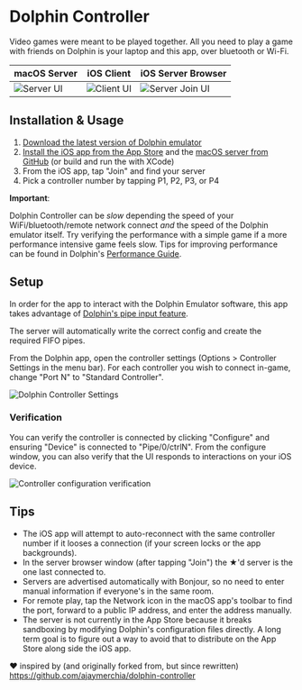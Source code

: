 # Dolphin Controller

Video games were meant to be played together. All you need to play a game with friends on Dolphin is your laptop and this app, over bluetooth or Wi-Fi.

| macOS Server | iOS Client | iOS Server Browser |
| ------------ | ---------- | ------------------ |
| <img src="https://user-images.githubusercontent.com/329222/130981252-d7fdad99-8b32-437f-aefd-eb1198613549.png" alt="Server UI" /> | ![Client UI](https://user-images.githubusercontent.com/329222/131947045-28fb3a63-58fe-47e7-a7b8-e3f4a365dee7.png) | ![Server Join UI](https://user-images.githubusercontent.com/329222/131947834-1a5de0b6-9a95-46bd-95a4-b4afc0aa7ccc.PNG) |

## Installation & Usage

1. [Download the latest version of Dolphin emulator](https://dolphin-emu.org)
2. [Install the iOS app from the App Store](https://apps.apple.com/us/app/dolphin-ctrl/id1584272645) and the [macOS server from GitHub](https://github.com/apexskier/dolphin-controller/releases/latest) (or build and run the with XCode)
3. From the iOS app, tap "Join" and find your server
4. Pick a controller number by tapping P1, P2, P3, or P4

**Important**:

Dolphin Controller can be _slow_ depending the speed of your WiFi/bluetooth/remote network connect _and_ the speed of the Dolphin emulator itself. Try verifying the performance with a simple game if a more performance intensive game feels slow. Tips for improving performance can be found in Dolphin's [Performance Guide](https://dolphin-emu.org/docs/guides/performance-guide/).

## Setup

In order for the app to interact with the Dolphin Emulator software, this app takes advantage of [Dolphin's pipe input feature](https://wiki.dolphin-emu.org/index.php?title=Pipe_Input).

The server will automatically write the correct config and create the required FIFO pipes.

From the Dolphin app, open the controller settings (Options > Controller Settings in the menu bar). For each controller you wish to connect in-game, change "Port N" to "Standard Controller".

![Dolphin Controller Settings](https://user-images.githubusercontent.com/329222/130376541-ca943da6-963d-4706-b2a0-74b6e4516f1c.png)

### Verification

You can verify the controller is connected by clicking "Configure" and ensuring "Device" is connected to "Pipe/0/ctrlN". From the configure window, you can also verify that the UI responds to interactions on your iOS device.

![Controller configuration verification](https://user-images.githubusercontent.com/329222/130376738-b08f01c5-7360-4f17-909e-abcddf0c3264.png)

## Tips

* The iOS app will attempt to auto-reconnect with the same controller number if it looses a connection (if your screen locks or the app backgrounds).
* In the server browser window (after tapping "Join") the ★'d server is the one last connected to.
* Servers are advertised automatically with Bonjour, so no need to enter manual information if everyone's in the same room.
* For remote play, tap the Network icon in the macOS app's toolbar to find the port, forward to a public IP address, and enter the address manually.
* The server is not currently in the App Store because it breaks sandboxing by modifying Dolphin's configuration files directly. A long term goal is to figure out a way to avoid that to distribute on the App Store along side the iOS app.

❤️ inspired by (and originally forked from, but since rewritten) https://github.com/ajaymerchia/dolphin-controller
